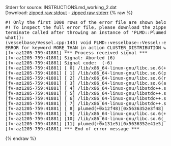 Stderr for source:  INSTRUCTIONS.md_working_2.dat   
Download: [zipped raw stdout](INSTRUCTIONS.md_working_2.dat.plumed.stdout.txt.zip) - [zipped raw stderr](INSTRUCTIONS.md_working_2.dat.plumed.stderr.txt.zip) 
{% raw %}
<pre>
#! Only the first 1000 rows of the error file are shown below
#! To inspect the full error file, please download the zipped raw stderr file above
terminate called after throwing an instance of 'PLMD::Plumed::ExceptionError'
what():
(vesselbase/Vessel.cpp:143) void PLMD::vesselbase::Vessel::error(const string&)
ERROR for keyword MORE_THAN in action CLUSTER_DISTRIBUTION with label nclust : could not parse D_0
[fv-az1205-759:41881] *** Process received signal ***
[fv-az1205-759:41881] Signal: Aborted (6)
[fv-az1205-759:41881] Signal code:  (-6)
[fv-az1205-759:41881] [ 0] /lib/x86_64-linux-gnu/libc.so.6(+0x42520)[0x7fdbb7c42520]
[fv-az1205-759:41881] [ 1] /lib/x86_64-linux-gnu/libc.so.6(pthread_kill+0x12c)[0x7fdbb7c969fc]
[fv-az1205-759:41881] [ 2] /lib/x86_64-linux-gnu/libc.so.6(raise+0x16)[0x7fdbb7c42476]
[fv-az1205-759:41881] [ 3] /lib/x86_64-linux-gnu/libc.so.6(abort+0xd3)[0x7fdbb7c287f3]
[fv-az1205-759:41881] [ 4] /lib/x86_64-linux-gnu/libstdc++.so.6(+0xa2b9e)[0x7fdbb80a2b9e]
[fv-az1205-759:41881] [ 5] /lib/x86_64-linux-gnu/libstdc++.so.6(+0xae20c)[0x7fdbb80ae20c]
[fv-az1205-759:41881] [ 6] /lib/x86_64-linux-gnu/libstdc++.so.6(+0xae277)[0x7fdbb80ae277]
[fv-az1205-759:41881] [ 7] /lib/x86_64-linux-gnu/libstdc++.so.6(__cxa_rethrow+0x4b)[0x7fdbb80ae52b]
[fv-az1205-759:41881] [ 8] plumed(+0x12f48)[0x5636352e3f48]
[fv-az1205-759:41881] [ 9] /lib/x86_64-linux-gnu/libc.so.6(+0x29d90)[0x7fdbb7c29d90]
[fv-az1205-759:41881] [10] /lib/x86_64-linux-gnu/libc.so.6(__libc_start_main+0x80)[0x7fdbb7c29e40]
[fv-az1205-759:41881] [11] plumed(+0x131e5)[0x5636352e41e5]
[fv-az1205-759:41881] *** End of error message ***
</pre>
{% endraw %}
